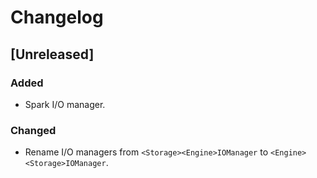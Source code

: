 # Changelog

## [Unreleased]

### Added

- Spark I/O manager.

### Changed

- Rename I/O managers from `<Storage><Engine>IOManager` to `<Engine><Storage>IOManager`.
